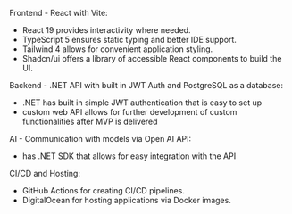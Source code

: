Frontend - React with Vite:

- React 19 provides interactivity where needed.
- TypeScript 5 ensures static typing and better IDE support.
- Tailwind 4 allows for convenient application styling.
- Shadcn/ui offers a library of accessible React components to build the UI.

Backend - .NET API with built in JWT Auth and PostgreSQL as a database:

- .NET has built in simple JWT authentication that is easy to set up
- custom web API allows for further development of custom functionalities after MVP is delivered

AI - Communication with models via Open AI API:

- has .NET SDK that allows for easy integration with the API

CI/CD and Hosting:

- GitHub Actions for creating CI/CD pipelines.
- DigitalOcean for hosting applications via Docker images.

